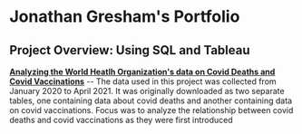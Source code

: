 # Jonathan Gresham's Portfolio

## Project Overview: Using SQL and Tableau
[**Analyzing the World Heatlh Organization's data on Covid Deaths and Covid Vaccinations**](https://github.com/jgreshy/Covid-Portfolio-Project)
-- The data used in this project was collected from January 2020 to April 2021. It was originally downloaded as two separate tables, one containing data about covid deaths and another containing data on covid vaccinations.
Focus was to analyze the relationship between covid deaths and covid vaccinations as they were first introduced
